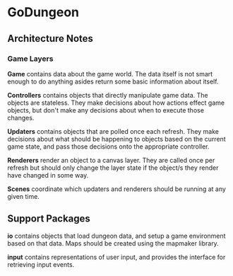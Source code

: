# GoDungeon

## Architecture Notes

### Game Layers

**Game** contains data about the game world. The data itself is not smart
enough to do anything asides return some basic information about itself.

**Controllers** contains objects that directly manipulate game data. The
objects are stateless. They make decisions about how actions effect game
objects, but don't make any decisions about when to execute those changes.

**Updaters** contains objects that are polled once each refresh. They make
decisions about what should be happening to objects based on the current
game state, and pass those decisions onto the appropriate controller.

**Renderers** render an object to a canvas layer. They are called once per
refresh but should only change the layer state if the object/s they render
have changed in some way.

**Scenes** coordinate which updaters and renderers should be running at
any given time.

## Support Packages

**io** contains objects that load dungeon data, and setup a game
environment based on that data. Maps should be created using the mapmaker
library.

**input** contains representations of user input, and provides the
interface for retrieving input events.

